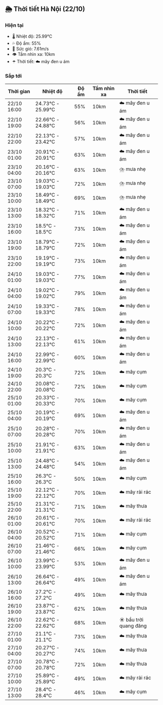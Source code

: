 ## 🌦️ Thời tiết Hà Nội (22/10)

### Hiện tại

- 🌡️ Nhiệt độ: 25.99℃
- 💦 Độ ẩm: 55%
- 💨 Sức gió: 7.61m/s
- 👁️ Tầm nhìn xa: 10km
- ☂️ Thời tiết: ☁️ mây đen u ám

### Sắp tới

| Thời gian | Nhiệt độ | Độ ẩm | Tầm nhìn xa | Thời tiết |
| --- | --- | --- | --- | --- |
| 22/10 16:00 | 24.73℃ - 25.99℃ | 55% | 10km | ☁️ mây đen u ám |
| 22/10 19:00 | 22.66℃ - 24.88℃ | 56% | 10km | ☁️ mây đen u ám |
| 22/10 22:00 | 22.13℃ - 23.42℃ | 57% | 10km | ☁️ mây đen u ám |
| 23/10 01:00 | 20.91℃ - 20.91℃ | 63% | 10km | ☁️ mây đen u ám |
| 23/10 04:00 | 20.16℃ - 20.16℃ | 63% | 10km | ⛈️ mưa nhẹ |
| 23/10 07:00 | 19.03℃ - 19.03℃ | 72% | 10km | ⛈️ mưa nhẹ |
| 23/10 10:00 | 18.49℃ - 18.49℃ | 69% | 10km | ⛈️ mưa nhẹ |
| 23/10 13:00 | 18.32℃ - 18.32℃ | 71% | 10km | ☁️ mây đen u ám |
| 23/10 16:00 | 18.5℃ - 18.5℃ | 73% | 10km | ☁️ mây đen u ám |
| 23/10 19:00 | 18.79℃ - 18.79℃ | 72% | 10km | ☁️ mây đen u ám |
| 23/10 22:00 | 19.19℃ - 19.19℃ | 73% | 10km | ☁️ mây đen u ám |
| 24/10 01:00 | 19.03℃ - 19.03℃ | 77% | 10km | ☁️ mây đen u ám |
| 24/10 04:00 | 19.02℃ - 19.02℃ | 79% | 10km | ☁️ mây đen u ám |
| 24/10 07:00 | 19.33℃ - 19.33℃ | 78% | 10km | ☁️ mây đen u ám |
| 24/10 10:00 | 20.22℃ - 20.22℃ | 72% | 10km | ☁️ mây đen u ám |
| 24/10 13:00 | 22.13℃ - 22.13℃ | 61% | 10km | ☁️ mây đen u ám |
| 24/10 16:00 | 22.99℃ - 22.99℃ | 60% | 10km | ☁️ mây đen u ám |
| 24/10 19:00 | 20.3℃ - 20.3℃ | 72% | 10km | ☁️ mây cụm |
| 24/10 22:00 | 20.08℃ - 20.08℃ | 72% | 10km | ☁️ mây cụm |
| 25/10 01:00 | 20.33℃ - 20.33℃ | 70% | 10km | ☁️ mây cụm |
| 25/10 04:00 | 20.19℃ - 20.19℃ | 69% | 10km | ☁️ mây đen u ám |
| 25/10 07:00 | 20.28℃ - 20.28℃ | 70% | 10km | ☁️ mây đen u ám |
| 25/10 10:00 | 21.91℃ - 21.91℃ | 63% | 10km | ☁️ mây đen u ám |
| 25/10 13:00 | 24.48℃ - 24.48℃ | 54% | 10km | ☁️ mây đen u ám |
| 25/10 16:00 | 26.3℃ - 26.3℃ | 50% | 10km | ☁️ mây cụm |
| 25/10 19:00 | 22.12℃ - 22.12℃ | 70% | 10km | ☁️ mây rải rác |
| 25/10 22:00 | 21.31℃ - 21.31℃ | 71% | 10km | ☁️ mây thưa |
| 26/10 01:00 | 20.61℃ - 20.61℃ | 70% | 10km | ☁️ mây rải rác |
| 26/10 04:00 | 20.52℃ - 20.52℃ | 71% | 10km | ☁️ mây cụm |
| 26/10 07:00 | 21.46℃ - 21.46℃ | 66% | 10km | ☁️ mây cụm |
| 26/10 10:00 | 23.99℃ - 23.99℃ | 53% | 10km | ☁️ mây đen u ám |
| 26/10 13:00 | 26.64℃ - 26.64℃ | 49% | 10km | ☁️ mây đen u ám |
| 26/10 16:00 | 27.2℃ - 27.2℃ | 49% | 10km | ☁️ mây thưa |
| 26/10 19:00 | 23.87℃ - 23.87℃ | 62% | 10km | ☁️ mây thưa |
| 26/10 22:00 | 22.62℃ - 22.62℃ | 68% | 10km | ☀️ bầu trời quang đãng |
| 27/10 01:00 | 21.1℃ - 21.1℃ | 73% | 10km | ☁️ mây thưa |
| 27/10 04:00 | 20.27℃ - 20.27℃ | 74% | 10km | ☁️ mây thưa |
| 27/10 07:00 | 20.78℃ - 20.78℃ | 72% | 10km | ☁️ mây thưa |
| 27/10 10:00 | 25.89℃ - 25.89℃ | 49% | 10km | ☁️ mây rải rác |
| 27/10 13:00 | 28.4℃ - 28.4℃ | 46% | 10km | ☁️ mây cụm |
